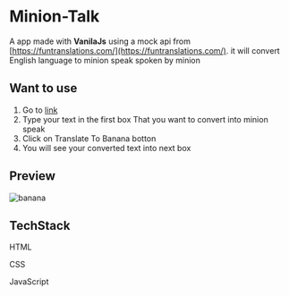 # Minion-Talk
A app made with **VanilaJs** using a mock api from [https://funtranslations.com/](https://funtranslations.com/). it will convert English language to minion speak spoken by minion

## Want to use 

1. Go to [link](https://banana-talk-web-app.netlify.app/)
2. Type your text in the first box That you want to convert into minion speak
3. Click on Translate To Banana botton
4. You will see your converted text into next box


## Preview

  ![banana](https://user-images.githubusercontent.com/66691162/215670262-cfba84fc-08f8-4871-850c-f9dcc55c72ae.png)


## TechStack

HTML

CSS

JavaScript
